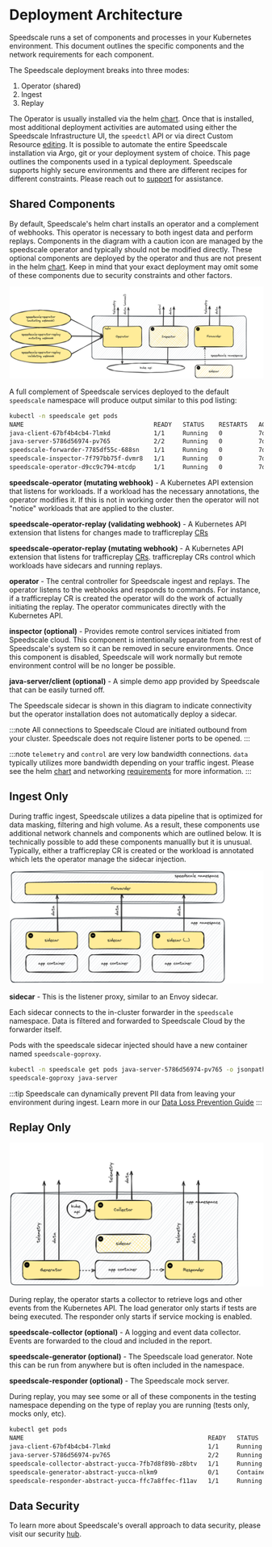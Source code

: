 # Deployment Architecture

Speedscale runs a set of components and processes in your Kubernetes environment. This document outlines the specific components and the network requirements for each component.

The Speedscale deployment breaks into three modes:

1. Operator (shared)
2. Ingest
3. Replay

The Operator is usually installed via the helm [chart](https://github.com/speedscale/operator-helm). Once that is installed, most additional deployment activities are automated using either the Speedscale Infrastructure UI, the `speedctl` API or via direct Custom Resource [editing](../guides/replay/kube.md). It is possible to automate the entire Speedscale installation via Argo, git or your deployment system of choice. This page outlines the components used in a typical deployment. Speedscale supports highly secure environments and there are different recipes for different constraints. Please reach out to [support](https://slack.speedscale.com) for assistance.

## Shared Components

By default, Speedscale's helm chart installs an operator and a complement of webhooks. This operator is necessary to both ingest data and perform replays. Components in the diagram with a caution icon are managed by the speedscale operator and typically should not be modified directly. These optional components are deployed by the operator and thus are not present in the helm [chart](https://github.com/speedscale/operator-helm). Keep in mind that your exact deployment may omit some of these components due to security constraints and other factors.

![common](./architecture/common.png)

A full complement of Speedscale services deployed to the default `speedscale` namespace will produce output similar to this pod listing:
```bash
kubectl -n speedscale get pods
NAME                                    READY   STATUS    RESTARTS   AGE
java-client-67bf4b4cb4-7lmkd            1/1     Running   0          7d6h
java-server-5786d56974-pv765            2/2     Running   0          7d6h
speedscale-forwarder-7785df55c-688sn    1/1     Running   0          7d6h
speedscale-inspector-7f797bb75f-dvmr8   1/1     Running   0          7d6h
speedscale-operator-d9cc9c794-mtcdp     1/1     Running   0          7d6h
```

**speedscale-operator (mutating webhook)** - A Kubernetes API extension that listens for workloads. If a workload has the necessary annotations, the operator modifies it. If this is not in working order then the operator will not "notice" workloads that are applied to the cluster.

**speedscale-operator-replay (validating webhook)** - A Kubernetes API extension that listens for changes made to trafficreplay [CRs](https://kubernetes.io/docs/concepts/extend-kubernetes/api-extension/custom-resources/)

**speedscale-operator-replay (mutating webhook)** - A Kubernetes API extension that listens for trafficreplay [CRs](https://kubernetes.io/docs/concepts/extend-kubernetes/api-extension/custom-resources/). trafficreplay CRs control which workloads have sidecars and running replays.

**operator** - The central controller for Speedscale ingest and replays. The operator listens to the webhooks and responds to commands. For instance, if a trafficreplay CR is created the operator will do the work of actually initiating the replay. The operator communicates directly with the Kubernetes API.

**inspector (optional)** - Provides remote control services initiated from Speedscale cloud. This component is intentionally separate from the rest of Speedscale's system so it can be removed in secure environments. Once this component is disabled, Speedscale will work normally but remote environment control will be no longer be possible.

**java-server/client (optional)** - A simple demo app provided by Speedscale that can be easily turned off.

The Speedscale sidecar is shown in this diagram to indicate connectivity but the operator installation does not automatically deploy a sidecar.

:::note
All connections to Speedscale Cloud are initiated outbound from your cluster. Speedscale does not require listener ports to be opened.
:::

:::note
`telemetry` and `control` are very low bandwidth connections. `data` typically utilizes more bandwidth depending on your traffic ingest. Please see the helm [chart](https://github.com/speedscale/operator-helm) and networking [requirements](../reference/networking.md) for more information.
:::

## Ingest Only

During traffic ingest, Speedscale utilizes a data pipeline that is optimized for data masking, filtering and high volume. As a result, these components use additional network channels and components which are outlined below. It is technically possible to add these components manuallly but it is unusual. Typically, either a trafficreplay CR is created or the workload is annotated which lets the operator manage the sidecar injection.

![ingest](./architecture/ingest.png)

**sidecar** - This is the listener proxy, similar to an Envoy sidecar.

Each sidecar connects to the in-cluster forwarder in the `speedscale` namespace. Data is filtered and forwarded to Speedscale Cloud by the forwarder itself.

Pods with the speedscale sidecar injected should have a new container named `speedscale-goproxy`.

```bash
kubectl -n speedscale get pods java-server-5786d56974-pv765 -o jsonpath='{.spec.containers[*].name}'
speedscale-goproxy java-server
```

:::tip
Speedscale can dynamically prevent PII data from leaving your environment during ingest. Learn more in our [Data Loss Prevention Guide](../guides/dlp.md)
:::

## Replay Only

![replay](./architecture/replay.png)

During replay, the operator starts a collector to retrieve logs and other events from the Kubernetes API. The load generator only starts if tests are being executed. The responder only starts if service mocking is enabled.

**speedscale-collector (optional)** - A logging and event data collector. Events are forwarded to the cloud and included in the report.

**speedscale-generator (optional)** - The Speedscale load generator. Note this can be run from anywhere but is often included in the namespace.

**speedscale-responder (optional)** - The Speedscale mock server. 

During replay, you may see some or all of these components in the testing namespace depending on the type of replay you are running (tests only, mocks only, etc).

```bash
kubectl get pods
NAME                                                   READY   STATUS              RESTARTS   AGE
java-client-67bf4b4cb4-7lmkd                           1/1     Running             0          7d7h
java-server-5786d56974-pv765                           2/2     Running             0          7d7h
speedscale-collector-abstract-yucca-7fb7d8f89b-z8btv   1/1     Running             0          8s
speedscale-generator-abstract-yucca-nlkm9              0/1     ContainerCreating   0          2s
speedscale-responder-abstract-yucca-ffc7a8ffec-f11av   1/1     Running             0          8s
```

## Data Security

To learn more about Speedscale's overall approach to data security, please visit our security [hub](../../security/security_).